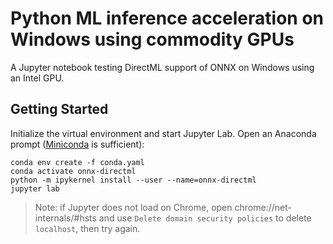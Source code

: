 # Python ML inference acceleration on Windows using commodity GPUs

A Jupyter notebook testing DirectML support of ONNX on Windows using an Intel GPU.

## Getting Started

Initialize the virtual environment and start Jupyter Lab. Open an Anaconda prompt ([Miniconda](https://docs.conda.io/en/latest/miniconda.html) is sufficient):
```
conda env create -f conda.yaml
conda activate onnx-directml
python -m ipykernel install --user --name=onnx-directml
jupyter lab
```

> Note: if Jupyter does not load on Chrome, open chrome://net-internals/#hsts and use `Delete domain security policies` to delete `localhost`, then try again.
